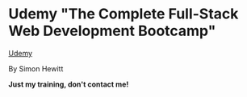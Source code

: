 # Udemy "The Complete Full-Stack Web Development Bootcamp"

[Udemy](https://www.udemy.com/course/the-complete-web-development-bootcamp/learn/lecture/37350028#overview)

By Simon Hewitt

**Just my training, don't contact me!**


